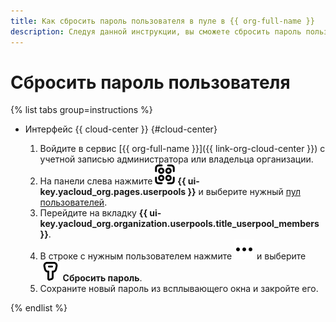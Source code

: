 ```yaml
---
title: Как сбросить пароль пользователя в пуле в {{ org-full-name }}
description: Следуя данной инструкции, вы сможете сбросить пароль пользователя в пуле в {{ org-name }}.
---
```


# Сбросить пароль пользователя


{% list tabs group=instructions %}

- Интерфейс {{ cloud-center }} {#cloud-center}

  1. Войдите в сервис [{{ org-full-name }}]({{ link-org-cloud-center }}) с учетной записью администратора или владельца организации.
  1. На панели слева нажмите ![userpool](../../../_assets/organization/userpool.svg) **{{ ui-key.yacloud_org.pages.userpools }}** и выберите нужный [пул пользователей](../../concepts/user-pools.md).
  1. Перейдите на вкладку **{{ ui-key.yacloud_org.organization.userpools.title_userpool_members }}**.
  1. В строке с нужным пользователем нажмите ![image](../../../_assets/console-icons/ellipsis.svg) и выберите ![image](../../../_assets/console-icons/key.svg) **Сбросить пароль**.
  1. Сохраните новый пароль из всплывающего окна и закройте его.

{% endlist %}